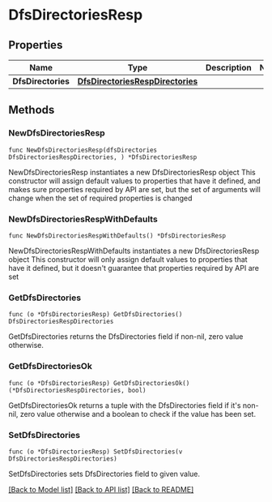 # DfsDirectoriesResp

## Properties

Name | Type | Description | Notes
------------ | ------------- | ------------- | -------------
**DfsDirectories** | [**DfsDirectoriesRespDirectories**](DfsDirectoriesRespDirectories.md) |  | 

## Methods

### NewDfsDirectoriesResp

`func NewDfsDirectoriesResp(dfsDirectories DfsDirectoriesRespDirectories, ) *DfsDirectoriesResp`

NewDfsDirectoriesResp instantiates a new DfsDirectoriesResp object
This constructor will assign default values to properties that have it defined,
and makes sure properties required by API are set, but the set of arguments
will change when the set of required properties is changed

### NewDfsDirectoriesRespWithDefaults

`func NewDfsDirectoriesRespWithDefaults() *DfsDirectoriesResp`

NewDfsDirectoriesRespWithDefaults instantiates a new DfsDirectoriesResp object
This constructor will only assign default values to properties that have it defined,
but it doesn't guarantee that properties required by API are set

### GetDfsDirectories

`func (o *DfsDirectoriesResp) GetDfsDirectories() DfsDirectoriesRespDirectories`

GetDfsDirectories returns the DfsDirectories field if non-nil, zero value otherwise.

### GetDfsDirectoriesOk

`func (o *DfsDirectoriesResp) GetDfsDirectoriesOk() (*DfsDirectoriesRespDirectories, bool)`

GetDfsDirectoriesOk returns a tuple with the DfsDirectories field if it's non-nil, zero value otherwise
and a boolean to check if the value has been set.

### SetDfsDirectories

`func (o *DfsDirectoriesResp) SetDfsDirectories(v DfsDirectoriesRespDirectories)`

SetDfsDirectories sets DfsDirectories field to given value.



[[Back to Model list]](../README.md#documentation-for-models) [[Back to API list]](../README.md#documentation-for-api-endpoints) [[Back to README]](../README.md)


